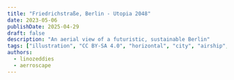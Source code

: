 ```yaml
---
title: "Friedrichstraße, Berlin - Utopia 2048"
date: 2023-05-06
publishDate: 2025-04-29
draft: false
description: "An aerial view of a futuristic, sustainable Berlin"
tags: ["illustration", "CC BY-SA 4.0", "horizontal", "city", "airship", "transport"]
authors:
  - linozeddies
  - aerroscape
---
```




